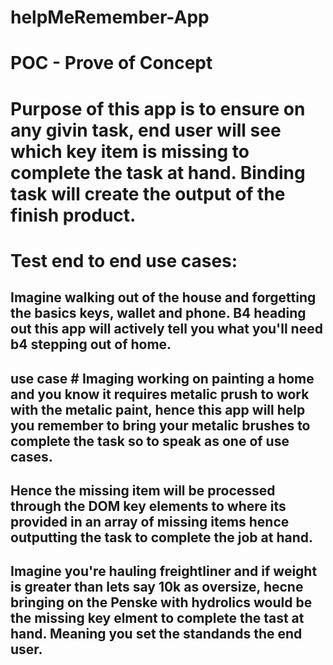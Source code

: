# helpMeRemember-App
# POC - Prove of Concept
# Purpose of this app is to ensure on any givin task, end user will see which key item is missing to complete the task at hand. Binding task will create the output of the finish product.   
# Test end to end use cases:
## Imagine walking out of the house and forgetting the basics keys, wallet and phone. B4 heading out this app will actively tell you what you'll need b4 stepping out of home.
## use case # Imaging working on painting a home and you know it requires metalic prush to work with the metalic paint, hence this app will help you remember to bring your metalic brushes to complete the task so to speak as one of use cases. 
## Hence the missing item will be processed through the DOM key elements to where its provided in an array of missing items hence outputting the task to complete the job at hand. 
## Imagine you're hauling freightliner and if weight is greater than lets say 10k as oversize, hecne bringing on the Penske with hydrolics would be the missing key elment to complete the tast at hand. Meaning you set the standands the end user. 
